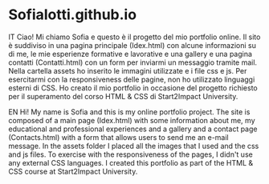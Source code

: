 # SofiaIotti.github.io

IT
Ciao! Mi chiamo Sofia e questo è il progetto del mio portfolio online. 
Il sito è suddiviso in una pagina principale (Idex.html) con alcune informazioni su di me, le mie esperienze formative e lavorative e una gallery e una pagina contatti (Contatti.html) con un form per  inviarmi un messaggio tramite mail. 
Nella cartella assets ho inserito le immagini utilizzate e i file css e js. 
Per esercitarmi con la responsiveness delle pagine, non ho utilizzato linguaggi esterni di CSS.
Ho creato il mio portfolio in occasione del progetto richiesto per il superamento del corso HTML & CSS di Start2Impact University. 

EN
Hi! My name is Sofia and this is my online portfolio project. 
The site is composed of a main page (Idex.html) with some information about me, my educational and professional experiences and a gallery and a contact page (Contacts.html) with a form that allows users to send me an e-mail message. 
In the assets folder I placed all the images that I used and the css and js files. 
To exercise with the responsiveness of the pages, I didn't use any external CSS languages.
I created this portfolio as part of the HTML & CSS course at Start2Impact University. 
